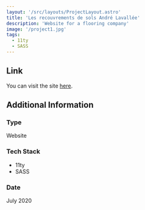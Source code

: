 ```yaml
---
layout: '/src/layouts/ProjectLayout.astro'
title: 'Les recouvrements de sols André Lavallée'
description: 'Website for a flooring company'
image: '/project1.jpg'
tags:
  - 11ty
  - SASS
---
```


## Link

You can visit the site [here](https://lesrecouvrementsdesolsandrelavallee.com/).

## Additional Information

### Type

Website

### Tech Stack

- 11ty
- SASS

### Date

July 2020
